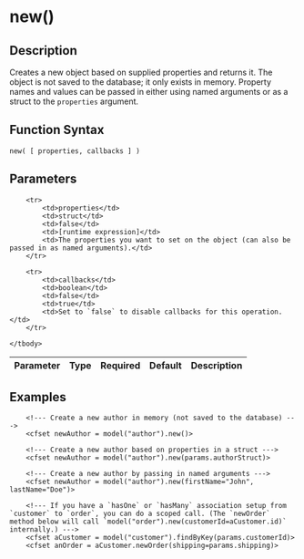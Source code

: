 # new()

## Description
Creates a new object based on supplied properties and returns it. The object is not saved to the database; it only exists in memory. Property names and values can be passed in either using named arguments or as a struct to the `properties` argument.

## Function Syntax
	new( [ properties, callbacks ] )


## Parameters
<table>
	<thead>
		<tr>
			<th>Parameter</th>
			<th>Type</th>
			<th>Required</th>
			<th>Default</th>
			<th>Description</th>
		</tr>
	</thead>
	<tbody>
		
		<tr>
			<td>properties</td>
			<td>struct</td>
			<td>false</td>
			<td>[runtime expression]</td>
			<td>The properties you want to set on the object (can also be passed in as named arguments).</td>
		</tr>
		
		<tr>
			<td>callbacks</td>
			<td>boolean</td>
			<td>false</td>
			<td>true</td>
			<td>Set to `false` to disable callbacks for this operation.</td>
		</tr>
		
	</tbody>
</table>


## Examples
	
		<!--- Create a new author in memory (not saved to the database) --->
		<cfset newAuthor = model("author").new()>

		<!--- Create a new author based on properties in a struct --->
		<cfset newAuthor = model("author").new(params.authorStruct)>

		<!--- Create a new author by passing in named arguments --->
		<cfset newAuthor = model("author").new(firstName="John", lastName="Doe")>

		<!--- If you have a `hasOne` or `hasMany` association setup from `customer` to `order`, you can do a scoped call. (The `newOrder` method below will call `model("order").new(customerId=aCustomer.id)` internally.) --->
		<cfset aCustomer = model("customer").findByKey(params.customerId)>
		<cfset anOrder = aCustomer.newOrder(shipping=params.shipping)>
